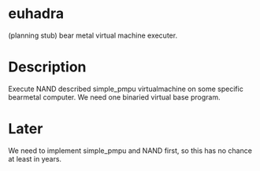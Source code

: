 # euhadra
(planning stub) bear metal virtual machine executer.

# Description
Execute NAND described simple_pmpu virtualmachine on some specific bearmetal computer.
We need one binaried virtual base program.

# Later
We need to implement simple_pmpu and NAND first, so this has no chance at least in years.

